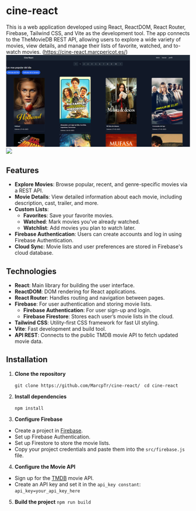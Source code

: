 # cine-react
This is a web application developed using React, ReactDOM, React Router, Firebase, Tailwind CSS, and Vite as the development tool. The app connects to the TheMovieDB REST API, allowing users to explore a wide variety of movies, view details, and manage their lists of favorite, watched, and to-watch movies.
(https://cine-react.marcpericot.es/)
![](https://raw.githubusercontent.com/MarcpTr/cine-react/main/index.PNG)
![](https://raw.githubusercontent.com/MarcpTr/cine-react/main/info.PNG)


## Features

-   **Explore Movies**: Browse popular, recent, and genre-specific movies via a REST API.
-   **Movie Details**: View detailed information about each movie, including description, cast, trailer, and more.
-   **Custom Lists**:
    -   **Favorites**: Save your favorite movies.
    -   **Watched**: Mark movies you've already watched.
    -   **Watchlist**: Add movies you plan to watch later.
-   **Firebase Authentication**: Users can create accounts and log in using Firebase Authentication.
-   **Cloud Sync**: Movie lists and user preferences are stored in Firebase's cloud database.
## Technologies

-   **React**: Main library for building the user interface.
-   **ReactDOM**: DOM rendering for React applications.
-   **React Router**: Handles routing and navigation between pages.
-   **Firebase**: For user authentication and storing movie lists.
    -   **Firebase Authentication**: For user sign-up and login.
    -   **Firebase Firestore**: Stores each user’s movie lists in the cloud.
-   **Tailwind CSS**: Utility-first CSS framework for fast UI styling.
-   **Vite**: Fast development and build tool.
-   **API REST**: Connects to the public TMDB movie API to fetch updated movie data.

## Installation

1.  **Clone the repository**
    

    
    `git clone https://github.com/MarcpTr/cine-react/`
   ` cd cine-react` 
    
2.  **Install dependencies**
    
    `npm install` 
    
3.  **Configure Firebase**

-   Create a project in [Firebase](https://firebase.google.com/).
-   Set up Firebase Authentication.
-   Set up Firestore to store the movie lists.
-   Copy your project credentials and paste them into the `src/firebase.js` file.
4. **Configure the Movie API**

-   Sign up for the [TMDB](https://www.themoviedb.org/) movie API.
-   Create an API key and set it in the `api_key constant`:
`api_key=your_api_key_here`
5. **Build the project**
`
npm run build
`

